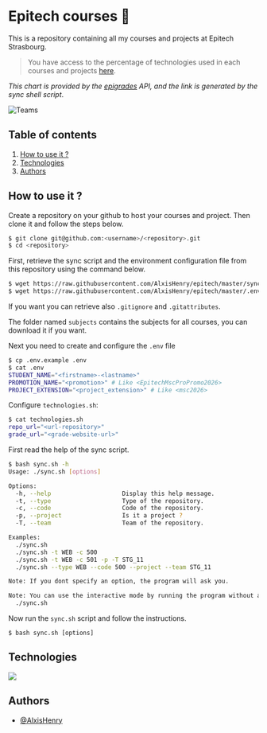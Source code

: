 # Epitech courses :school_satchel:

This is a repository containing all my courses and projects at Epitech Strasbourg.

> You have access to the percentage of technologies used in each courses and projects [here](https://github.com/AlxisHenry/epitech/blob/master/technologies.md).

_This chart is provided by the [epigrades]() API, and the link is generated by the sync shell script_.

![Teams](https://epigrades.alexishenry.eu/api/teams?teams=STG_11@7,STG_1@2,STG_alexis-henry@3?)

## Table of contents

1. [How to use it ?](#how-to-use-it-)
2. [Technologies](#technologies)
3. [Authors](#authors)

## How to use it ?

Create a repository on your github to host your courses and project. Then clone it and follow the steps below.

```bash
$ git clone git@github.com:<username>/<repository>.git
$ cd <repository>
```

First, retrieve the sync script and the environment configuration file from this repository using the command below.

```bash
$ wget https://raw.githubusercontent.com/AlxisHenry/epitech/master/sync.sh
$ wget https://raw.githubusercontent.com/AlxisHenry/epitech/master/.env.example
```

If you want you can retrieve also `.gitignore` and `.gitattributes`.

The folder named `subjects` contains the subjects for all courses, you can download it if you want.

Next you need to create and configure the `.env` file

```bash
$ cp .env.example .env
$ cat .env
STUDENT_NAME="<firstname>-<lastname>"
PROMOTION_NAME="<promotion>" # Like <EpitechMscProPromo2026>
PROJECT_EXTENSION="<project_extension>" # Like <msc2026>
```

Configure `technologies.sh`:

```bash
$ cat technologies.sh
repo_url="<url-repository>"
grade_url="<grade-website-url>"
```

First read the help of the sync script.

```bash
$ bash sync.sh -h
Usage: ./sync.sh [options]

Options:
  -h, --help                    Display this help message.
  -t, --type                    Type of the repository.
  -c, --code                    Code of the repository.
  -p, --project                 Is it a project ?
  -T, --team                    Team of the repository.

Examples:
  ./sync.sh
  ./sync.sh -t WEB -c 500
  ./sync.sh -t WEB -c 501 -p -T STG_11
  ./sync.sh --type WEB --code 500 --project --team STG_11

Note: If you dont specify an option, the program will ask you.

Note: You can use the interactive mode by running the program without any option.
  ./sync.sh
```

Now run the `sync.sh` script and follow the instructions.

```
$ bash sync.sh [options]
```

## Technologies

![](https://img.shields.io/badge/bash-%23121011.svg?style=for-the-badge&logo=gnu-bash&color=20232a)

## Authors

- [@AlxisHenry](https://github.com/AlxisHenry)
